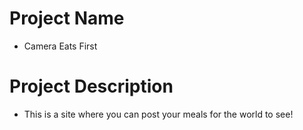 # Project Name
- Camera Eats First

# Project Description
- This is a site where you can post your meals for the world to see! 
